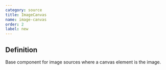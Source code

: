 ```yaml
---
category: source
title: ImageCanvas
name: image-canvas
order: 2
label: new
---
```


## Definition

Base component for image sources where a canvas element is the image.